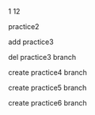 1
12

practice2

add practice3

del practice3 branch 

create practice4 branch

create practice5 branch

create practice6 branch
